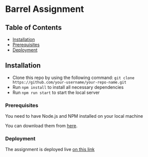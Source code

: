 # Barrel Assignment

## Table of Contents

- [Installation](#installation)
- [Prerequisites](#prerequisites)
- [Deployment](#deployment)

## Installation
- Clone this repo by using the following command: `git clone https://github.com/your-username/your-repo-name.git`
- Run `npm install` to install all necessary dependencies
- Run `npm run start` to start the local server

### Prerequisites
You need to have Node.js and NPM installed on your local machine

You can download them from [here](https://nodejs.org/).

### Deployment
The assignment is deployed live [on this link](https://barrel-project.vercel.app/)


